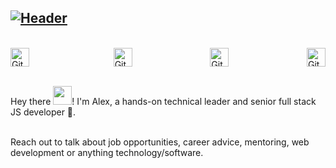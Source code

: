 [![Header](https://puu.sh/GMgQu/54f71d5c24.jpg "Header")](https://alexgurr.com)
<br/>
---
<br/>
<div style="display:flex;justify-content:space-between;">
    <img style="margin-right:10px;"src="https://encrypted-tbn0.gstatic.com/images?q=tbn%3AANd9GcTXoqIE31H6-G4dFj2NS1--t2-HDQOKdy9FSw&usqp=CAU" width="30" height="30" title="Github Logo">&nbsp;&nbsp;&nbsp;&nbsp;&nbsp;
    <img src="https://www.flaticon.com/svg/static/icons/svg/174/174876.svg" width="30" height="30" title="Github Logo">&nbsp;&nbsp;&nbsp;&nbsp;&nbsp;
    <img src="https://www.flaticon.com/svg/static/icons/svg/174/174857.svg" width="30" height="30" title="Github Logo">&nbsp;&nbsp;&nbsp;&nbsp;&nbsp;
    <img src="https://www.flaticon.com/svg/static/icons/svg/814/814513.svg" width="30" height="30" title="Github Logo">
</div><br/>

Hey there <img src="https://raw.githubusercontent.com/MartinHeinz/MartinHeinz/master/wave.gif" width="30px">! I'm Alex, a hands-on technical leader and senior full stack JS developer 🚀.<br/><br/>

Reach out to talk about job opportunities, career advice, mentoring, web development or anything technology/software.

<!-- BLOG-POST-LIST:START -->
<!-- BLOG-POST-LIST:END -->
